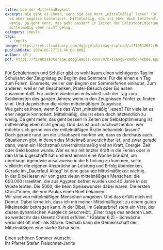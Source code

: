 ```yaml
---
title: Lob der Mittelmäßigkeit
excerpt: Wie geht es Ihnen, wenn Sie das Wort „mittelmäßig“ lesen? Für viele ist
  es eher negativ konnotiert. Mittelmäßig, das ist eben doch letztendlich zu
  wenig. Da geht mehr, das geht besser! In Zeiten der Selbstoptimierung ist
  mittelmäßig eben nicht genug.
category: impuls
tags:
  - impuls
image: https://res.cloudinary.com/dqjdjviob/image/upload/v1719518682/Homepage/News/legs-4666061-900-506_woqaqd.jpg
publishDate: 2024-06-27T21:46:00.000Z
author: stfj
pdf: https://firebasestorage.googleapis.com/v0/b/evang9-combo-4cb8e.appspot.com/o/zeitung%2FGemeindezeitung202407.pdf?alt=media&token=f65a1124-2e05-44bd-b8a2-f59056d9ce36
---
```


Für Schülerinnen und Schüler gibt es wohl kaum einen
wichtigeren Tag im Schuljahr: der Zeugnistag zu Beginn
des Sommers! Für die einen ein Tag zum Feiern. Einerseits,
weil er den Beginn der Sommerferien einläutet.
Zum anderen, weil er mit Geschenken, Prater-Besuch
oder Eis essen zusammenfällt. Für andere wiederum
entwickelt sich der Tag zum Schlimmsten des ganzen
Jahres: wenn in den Zeugnissen Fünfer zu finden sind.
Und dazwischen die vielen mittelmäßigen Zeugnisse.<br/>
Wie geht es Ihnen, wenn Sie das Wort „mittelmäßig“
lesen? Für viele ist es eher negativ konnotiert. Mittelmäßig,
das ist eben doch letztendlich zu wenig.
Da geht mehr, das geht besser! In Zeiten der Selbstoptimierung
ist mittelmäßig eben nicht genug. Und
das ist auch nachvollziehbar: wer möchte sich gerne
von der mittelmäßigen Ärztin behandeln lassen?<br/>
Doch gerade rund um die Urlaubszeit merken wir,
dass es durchaus auch Situationen gibt, in denen das
Mittelmaß unverzichtbar ist, und zwar gerade dann,
wenn ein Höchstmaß unverhältnismäßig viel an Kraft,
Energie, Zeit oder Geld kosten würde.
Wer es nur mit letzter Kraft in die Ferien oder in den
Urlaub geschafft hat und erst einmal eine Woche
braucht, um überhaupt irgendwie ansatzweise in die
Erholung zu kommen, sollte vielleicht
die eigenen Ansprüche an
Leistung und Erfolg überdenken.
Gerade im „Dauerlauf Alltag“ ist eine
gesunde Mittelmäßigkeit wichtig.<br/>
In der Bibel lesen wir von ganz
vielen mittelmäßigen Menschen: die
600.000 Israeliten, die aus Ägypten
befreit wurden und 40 Jahre in der
Wüste lebten. Die 5000, die beim Speisewunder dabei
waren. Die ersten Christ\*innen, die von Paulus einen
Brief bekamen.<br/>
Wir sind von mittelmäßigen Menschen umgeben. Und
das erfüllt mich mit Demut. Dabei lerne ich, dass ich mit
meiner Mittelmäßigkeit zu einem guten Miteinander
beitragen kann. In der Bibel, im Galaterbrief steht ein
Vers, der diesen dynamischen Ausgleich beschreibt:
„Einer trage des anderen Last, so werdet ihr das Gesetz
Christi erfüllen.“ (Galater 6,2) – Schwäche verbindet oft
mehr als Stärke. Deshalb kann die Gemeinschaft der
Mittelmäßigen eine starke Schar sein.<br/><br/>
Einen schönen Sommer wünscht<br/>
Ihr Pfarrer Stefan Fleischner-Janits
